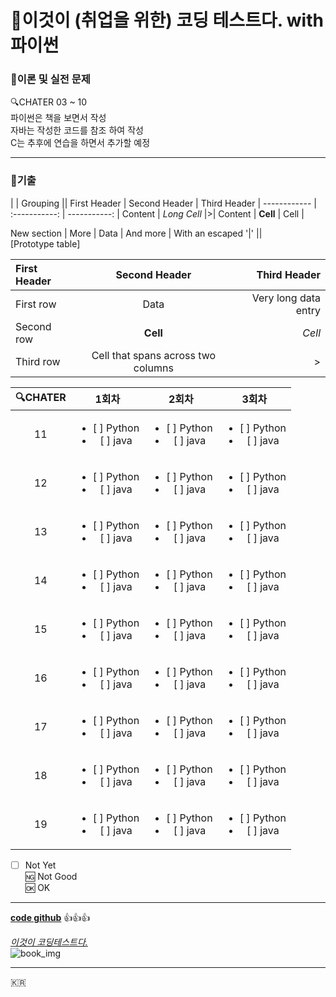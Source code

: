 # :book:이것이 (취업을 위한) 코딩 테스트다. with 파이썬

### :page_with_curl:이론 및 실전 문제
:mag:CHATER 03 ~ 10<br/>
파이썬은 책을 보면서 작성<br/>
자바는 작성한 코드를 참조 하여 작성<br/>
C는 추후에 연습을 하면서 추가할 예정

---

### :page_with_curl:기출

|             |          Grouping           ||
First Header  | Second Header | Third Header |
 ------------ | :-----------: | -----------: |
Content       |          *Long Cell*        |>|
Content       |   **Cell**    |         Cell |

New section   |     More      |         Data |
And more      | With an escaped '\|'         ||  
[Prototype table]

| First Header  | Second Header | Third Header         |
| :------------ | :-----------: | -------------------: |
| First row     | Data          | Very long data entry |
| Second row    | **Cell**      | *Cell*               |
| Third row     | Cell that spans across two columns  |>|

:mag:CHATER|1회차|2회차|3회차
:------:|:----:|:----:|:----:
11|<ul><li>[ ] Python</li><li>[ ] java</li></ul>|<ul><li>[ ] Python</li><li>[ ] java</li></ul>|<ul><li>[ ] Python</li><li>[ ] java</li></ul>
12|<ul><li>[ ] Python</li><li>[ ] java</li></ul>|<ul><li>[ ] Python</li><li>[ ] java</li></ul>|<ul><li>[ ] Python</li><li>[ ] java</li></ul>
13|<ul><li>[ ] Python</li><li>[ ] java</li></ul>|<ul><li>[ ] Python</li><li>[ ] java</li></ul>|<ul><li>[ ] Python</li><li>[ ] java</li></ul>
14|<ul><li>[ ] Python</li><li>[ ] java</li></ul>|<ul><li>[ ] Python</li><li>[ ] java</li></ul>|<ul><li>[ ] Python</li><li>[ ] java</li></ul>
15|<ul><li>[ ] Python</li><li>[ ] java</li></ul>|<ul><li>[ ] Python</li><li>[ ] java</li></ul>|<ul><li>[ ] Python</li><li>[ ] java</li></ul>
16|<ul><li>[ ] Python</li><li>[ ] java</li></ul>|<ul><li>[ ] Python</li><li>[ ] java</li></ul>|<ul><li>[ ] Python</li><li>[ ] java</li></ul>
17|<ul><li>[ ] Python</li><li>[ ] java</li></ul>|<ul><li>[ ] Python</li><li>[ ] java</li></ul>|<ul><li>[ ] Python</li><li>[ ] java</li></ul>
18|<ul><li>[ ] Python</li><li>[ ] java</li></ul>|<ul><li>[ ] Python</li><li>[ ] java</li></ul>|<ul><li>[ ] Python</li><li>[ ] java</li></ul>
19|<ul><li>[ ] Python</li><li>[ ] java</li></ul>|<ul><li>[ ] Python</li><li>[ ] java</li></ul>|<ul><li>[ ] Python</li><li>[ ] java</li></ul>

- [ ] Not Yet<br/>
:ng: Not Good<br/>
:ok: OK

---

**[code github](https://github.com/ndb796/python-for-coding-test "나동빈님의 깃")**
:+1::+1::+1:

*[이것이 코딩테스트다.](https://www.hanbit.co.kr/store/books/look.php?p_code=B8945183661 "한빛미디어 페이지")*<br/>
![book_img](https://www.hanbit.co.kr/data/books/B8945183661_l.jpg "Book Cover")

---

:kr:
